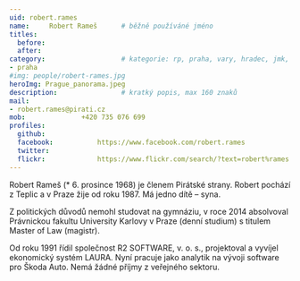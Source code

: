 ```yaml
---
uid: robert.rames
name:     Robert Rameš  	# běžně používáné jméno
titles:
  before:  
  after:
category:                 	# kategorie: rp, praha, vary, hradec, jmk, senat
- praha
#img: people/robert-rames.jpg  
heroImg: Prague_panorama.jpeg
description:             	# kratký popis, max 160 znaků
mail:
- robert.rames@pirati.cz
mob:			  +420 735 076 699
profiles:
  github:                 
  facebook: 		  https://www.facebook.com/robert.rames
  twitter: 		  
  flickr:     		  https://www.flickr.com/search/?text=robert%rames
---
```


Robert Rameš (* 6. prosince 1968) je členem Pirátské strany. Robert pochází z Teplic a v Praze žije od roku 1987. Má jedno dítě – syna.

Z politických důvodů nemohl studovat na gymnáziu, v roce 2014 absolvoval Právnickou fakultu University Karlovy v Praze (denní studium) s titulem Master of Law (magistr).

Od roku 1991 řídil společnost R2 SOFTWARE, v. o. s., projektoval a vyvíjel ekonomický systém LAURA. Nyní pracuje jako analytik na vývoji software pro Škoda Auto. Nemá žádné příjmy z veřejného sektoru.
